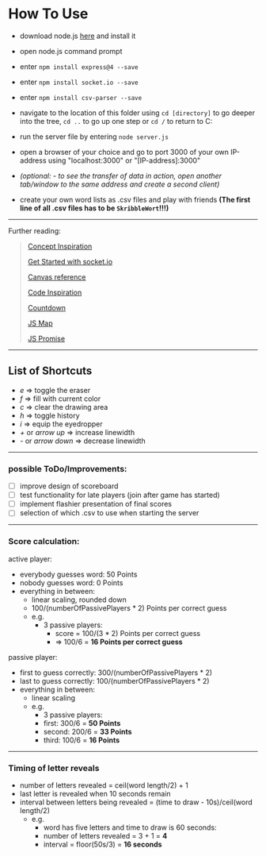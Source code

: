 # How To Use

* download node.js [here](https://nodejs.org/en "node.js downloads") and install it
* open node.js command prompt
* enter `npm install express@4 --save`
* enter `npm install socket.io --save`
* enter `npm install csv-parser --save`
* navigate to the location of this folder using `cd [directory]` to go deeper into the tree, `cd ..` to go up one step or `cd /` to return to C:
* run the server file by entering `node server.js`
* open a browser of your choice and go to port 3000 of your own IP-address using "localhost:3000" or "[IP-address]:3000"
* *(optional: - to see the transfer of data in action, open another tab/window to the same address and create a second client)*

* create your own word lists as .csv files and play with friends **(The first line of all .csv files has to be `SkribbleWort`!!!)**

---

Further reading:

> [Concept Inspiration](https://skribbl.io/ "Original game")
>
> [Get Started with socket.io](https://socket.io/get-started/chat "Small chat application and socket.io API documentation")
>
> [Canvas reference](https://www.w3schools.com/graphics/canvas\_reference.asp "Also a great place to learn about/look up all things HTML, CSS etc.")
>
> [Code Inspiration](https://zipso.net/a-simple-touchscreen-sketchpad-using-javascript-and-html5/ "Basic drawing functionality")
>
> [Countdown](https://stackoverflow.com/questions/8634415/recurrent-javascript-countdown "See 'Krzysztof's answer")
>
> [JS Map](https://developer.mozilla.org/en-US/docs/Web/JavaScript/Reference/Global\_Objects/Map "Useful for assigning usernames to sockets (serverside)")
>
> [JS Promise](https://developer.mozilla.org/en-US/docs/Web/JavaScript/Reference/Global\_Objects/Promise "Needed because currently connected sockets are saved as a promise")

---

## List of Shortcuts

* *e* => toggle the eraser
* *f* => fill with current color
* *c* => clear the drawing area
* *h* => toggle history
* *i* => equip the eyedropper
* *\+* or *arrow up* => increase linewidth
* *\-* or *arrow down* => decrease linewidth

---

### **possible ToDo/Improvements:**

* [ ] improve design of scoreboard
* [ ] test functionality for late players (join after game has started)
* [ ] implement flashier presentation of final scores
* [ ] selection of which .csv to use when starting the server

---

### **Score calculation:**

active player:

* everybody guesses word: 50 Points
* nobody guesses word: 0 Points
* everything in between:
  * linear scaling, rounded down
  * 100/(numberOfPassivePlayers \* 2) Points per correct guess
  * e.g.
    * 3 passive players:
      * score = 100/(3 \* 2) Points per correct guess
      * => 100/6 = **16 Points per correct guess**

passive player:

* first to guess correctly: 300/(numberOfPassivePlayers \* 2)
* last to guess correctly: 100/(numberOfPassivePlayers \* 2)
* everything in between:
  * linear scaling
  * e.g.
    * 3 passive players:
    * first: 300/6 = **50 Points**
    * second: 200/6 = **33 Points**
    * third: 100/6 = **16 Points**

---

### **Timing of letter reveals**

* number of letters revealed = ceil(word length/2) + 1
* last letter is revealed when 10 seconds remain
* interval between letters being revealed = (time to draw - 10s)/ceil(word length/2)
  * e.g.
    * word has five letters and time to draw is 60 seconds:
    * number of letters revealed = 3 + 1 = **4**
    * interval = floor(50s/3) = **16 seconds**
